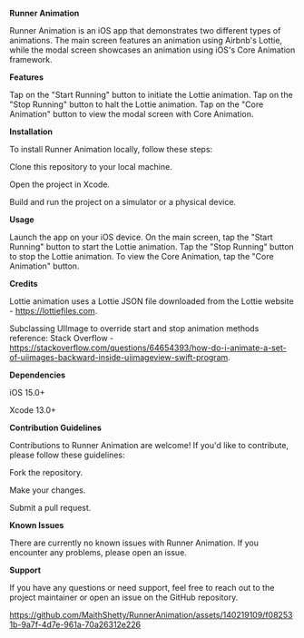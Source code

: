 **Runner Animation**

Runner Animation is an iOS app that demonstrates two different types of animations. The main screen features an animation using Airbnb's Lottie, while the modal screen showcases an animation using iOS's Core Animation framework.

**Features**

Tap on the "Start Running" button to initiate the Lottie animation.
Tap on the "Stop Running" button to halt the Lottie animation.
Tap on the "Core Animation" button to view the modal screen with Core Animation.

**Installation**

To install Runner Animation locally, follow these steps:

Clone this repository to your local machine.

Open the project in Xcode.

Build and run the project on a simulator or a physical device.

**Usage**

Launch the app on your iOS device.
On the main screen, tap the "Start Running" button to start the Lottie animation.
Tap the "Stop Running" button to stop the Lottie animation.
To view the Core Animation, tap the "Core Animation" button.

**Credits**

Lottie animation uses a Lottie JSON file downloaded from the Lottie website - https://lottiefiles.com.

Subclassing UIImage to override start and stop animation methods reference: Stack Overflow - https://stackoverflow.com/questions/64654393/how-do-i-animate-a-set-of-uiimages-backward-inside-uiimageview-swift-program.

**Dependencies**

iOS 15.0+

Xcode 13.0+

**Contribution Guidelines**

Contributions to Runner Animation are welcome! If you'd like to contribute, please follow these guidelines:

Fork the repository.

Make your changes.

Submit a pull request.

**Known Issues**

There are currently no known issues with Runner Animation. If you encounter any problems, please open an issue.

**Support**

If you have any questions or need support, feel free to reach out to the project maintainer or open an issue on the GitHub repository.


https://github.com/MaithShetty/RunnerAnimation/assets/140219109/f082531b-9a7f-4d7e-961a-70a26312e226

